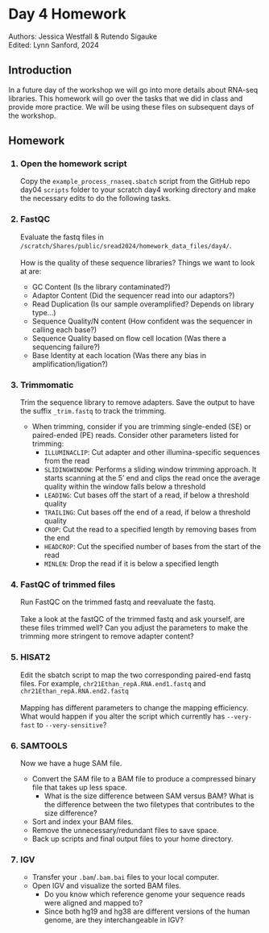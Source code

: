 # Day 4 Homework 
Authors: Jessica Westfall & Rutendo Sigauke\
Edited: Lynn Sanford, 2024

## Introduction
In a future day of the workshop we will go into more details about RNA-seq libraries. This homework will go over the tasks that we did in class and provide more practice. We will be using these files on subsequent days of the workshop.

## Homework
<ol>
  <h3><li>Open the homework script</h3>
    Copy the <code>example_process_rnaseq.sbatch</code> script from the GitHub repo day04 <code>scripts</code> folder to your scratch day4 working directory and make the necessary edits to do the following tasks. 
  </li>
  <h3><li>FastQC</h3>
    Evaluate the fastq files in
    <code>/scratch/Shares/public/sread2024/homework_data_files/day4/</code>.
    <br />
    <br />
    How is the quality of these sequence libraries? Things we want to look at are:
    <ul>
      <li>GC Content (Is the library contaminated?)</li>
      <li>Adaptor Content (Did the sequencer read into our adaptors?)</li>
      <li>Read Duplication (Is our sample overamplified? Depends on library type…)</li>
      <li>Sequence Quality/N content (How confident was the sequencer in calling each base?)</li>
      <li>Sequence Quality based on flow cell location (Was there a sequencing failure?)</li>
      <li>Base Identity at each location (Was there any bias in amplification/ligation?)</li>
    </ul>
  </li>
  <h3><li>Trimmomatic</h3>
    Trim the sequence library to remove adapters. Save the output to have the suffix <code>_trim.fastq</code> to track the trimming.
    <ul>
      <li>
        When trimming, consider if you are trimming single-ended (SE) or paired-ended (PE) reads. Consider other parameters listed for trimming:
        <ul>
          <li><code>ILLUMINACLIP</code>: Cut adapter and other illumina-specific sequences from the read</li>
          <li><code>SLIDINGWINDOW</code>: Performs a sliding window trimming approach. It starts scanning at the 5’ end and clips the read once the average quality within the window falls below a threshold</li>
          <li><code>LEADING</code>: Cut bases off the start of a read, if below a threshold quality</li>
          <li><code>TRAILING</code>: Cut bases off the end of a read, if below a threshold quality</li>
          <li><code>CROP</code>: Cut the read to a specified length by removing bases from the end</li>
          <li><code>HEADCROP</code>: Cut the specified number of bases from the start of the read</li>
          <li><code>MINLEN</code>: Drop the read if it is below a specified length</li>
        </ul>
      </li>
    </ul>
  </li>
  <h3><li>FastQC of trimmed files</h3>
    Run FastQC on the trimmed fastq and reevaluate the fastq.  
    <br /><br />
    Take a look at the fastQC of the trimmed fastq and ask yourself, are these files trimmed well? Can you adjust the parameters to make the trimming more stringent to remove adapter content? 
  </li>
  <h3><li>HISAT2</h3>
    Edit the sbatch script to map the two corresponding paired-end fastq files. For example, <code>chr21Ethan_repA.RNA.end1.fastq</code> and <code>chr21Ethan_repA.RNA.end2.fastq</code>
    <br /><br />
    Mapping has different parameters to change the mapping efficiency. What would happen if you alter the script which currently has <code>--very-fast</code> to <code>--very-sensitive</code>?  
  </li>
  <h3><li>SAMTOOLS</h3>
    Now we have a huge SAM file.  
    <ul>
      <li>
        Convert the SAM file to a BAM file to produce a compressed binary file that takes up less space.
        <ul><li>  
          What is the size difference between SAM versus BAM? What is the difference between the two filetypes that contributes to the size difference?
        </li></ul>
      </li>
      <li>
        Sort and index your BAM files.
      </li>
      <li>
        Remove the unnecessary/redundant files to save space.
      </li>
      <li>
        Back up scripts and final output files to your home directory.
      </li>
    </ul>
  </li>
  <h3><li>IGV</h3>
    <ul>
      <li>Transfer your <code>.bam</code>/<code>.bam.bai</code> files to your local computer.</li>
      <li>
        Open IGV and visualize the sorted BAM files.
        <ul>
          <li>Do you know which reference genome your sequence reads were aligned and mapped to?</li> <li>Since both hg19 and hg38 are different versions of the human genome, are they interchangeable in IGV?</li>
        </ul>
      </li>
    </ul>
  </li>
</ol>